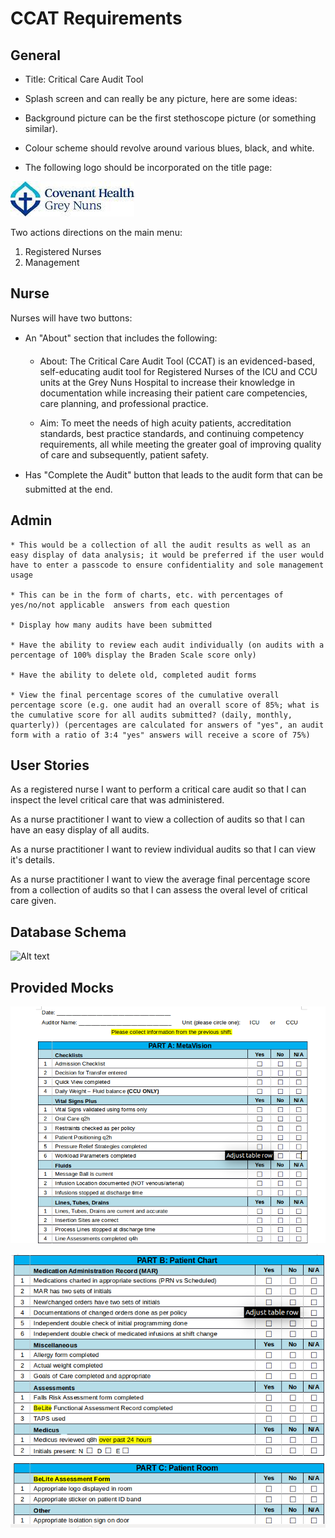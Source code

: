 # CCAT Requirements

## General

* Title: Critical Care Audit Tool

* Splash screen and can really be any picture, here are some ideas:

* Background picture can be the first stethoscope picture (or something similar).

* Colour scheme should revolve around various blues, black, and white.

* The following logo should be incorporated on the title page:

![Alt text](https://github.com/ElliottSobek/CCAT/blob/master/specs/greyNunsLogo.png "Grey Nuns")

Two actions directions on the main menu:
1. Registered Nurses
2. Management

## Nurse
Nurses will have two buttons:

* An "About" section that includes the following:

    * About: The Critical Care Audit Tool (CCAT) is an evidenced-based, self-educating audit tool for Registered Nurses of the ICU and CCU units at the Grey Nuns Hospital to increase their knowledge in documentation while increasing their patient care competencies, care planning, and professional practice. 

    * Aim: To meet the needs of high acuity patients, accreditation standards, best practice standards, and continuing competency requirements, all while meeting the greater goal of improving quality of care and subsequently, patient safety.

* Has "Complete the Audit" button that leads to the audit form that can be submitted at the end.

## Admin

    * This would be a collection of all the audit results as well as an easy display of data analysis; it would be preferred if the user would have to enter a passcode to ensure confidentiality and sole management usage

    * This can be in the form of charts, etc. with percentages of yes/no/not applicable  answers from each question

    * Display how many audits have been submitted 

    * Have the ability to review each audit individually (on audits with a percentage of 100% display the Braden Scale score only)
    
    * Have the ability to delete old, completed audit forms

    * View the final percentage scores of the cumulative overall percentage score (e.g. one audit had an overall score of 85%; what is the cumulative score for all audits submitted? (daily, monthly, quarterly)) (percentages are calculated for answers of "yes", an audit form with a ratio of 3:4 "yes" answers will receive a score of 75%)

## User Stories
As a registered nurse I want to perform a critical care audit so that I can inspect the level critical care that was administered.

As a nurse practitioner I want to view a collection of audits so that I can have an easy display of all audits.

As a nurse practitioner I want to review individual audits so that I can view it's details.

As a nurse practitioner I want to view the average final percentage score from a collection of audits so that I can assess the overal level of critical care given.

## Database Schema

![Alt text](https://raw.githubusercontent.com/reboss/CCAT/master/specs/DatabaseSchema.png "Schema")

## Provided Mocks

![Alt text](https://github.com/ElliottSobek/CCAT/blob/master/specs/mock1.png "Mock 1")

![Alt text](https://github.com/ElliottSobek/CCAT/blob/master/specs/mock2.png "Mock 2")
